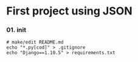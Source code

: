 
# First project using JSON

### 01. init

    # make/edit README.md
    echo "*.py[cod]" > .gitignore
    echo "Django==1.10.5" > requirements.txt

